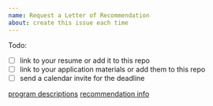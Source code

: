 ```yaml
---
name: Request a Letter of Recommendation
about: create this issue each time
---
```


<!-- name the issue with the application -->
Todo:
- [ ] link to your resume or add it to this repo
- [ ] link to your application materials or add them to this repo
- [ ] send a calendar invite for the deadline

<!-- fill in urls for the items below and add any other links -->
[program descriptions]()
[recommendation info]()
